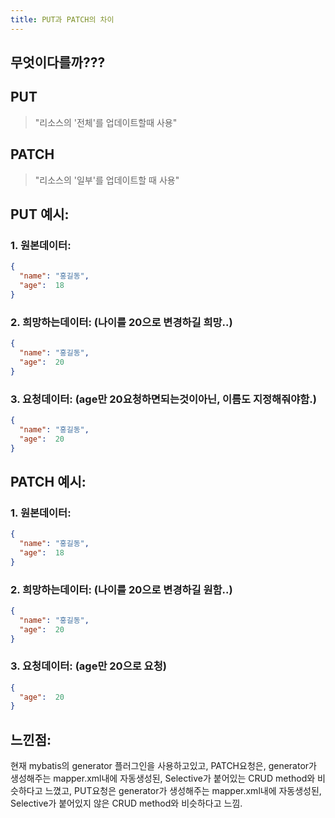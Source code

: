 ```yaml
---
title: PUT과 PATCH의 차이 
---
```

## 무엇이다를까??? 

## PUT
> "리소스의 '전체'를 업데이트할때 사용"

## PATCH 
> "리소스의 '일부'를 업데이트할 때 사용"


## PUT 예시:
### 1. 원본데이터: 
```json
{
  "name": "홍길동",
  "age":  18
}
```

### 2. 희망하는데이터: (나이를 20으로 변경하길 희망..)
```json
{
  "name": "홍길동",
  "age":  20
}
```
### 3. 요청데이터: (age만 20요청하면되는것이아닌, 이름도 지정해줘야함.) 
```json
{
  "name": "홍길동",
  "age":  20
}
```


## PATCH 예시:
### 1. 원본데이터:
```json
{
  "name": "홍길동",
  "age":  18
}
```

### 2. 희망하는데이터: (나이를 20으로 변경하길 원함..)
```json
{
  "name": "홍길동",
  "age":  20
}
```
### 3. 요청데이터: (age만 20으로 요청)
```json
{
  "age":  20
}
```



## 느낀점: 

현재 mybatis의 generator 플러그인을 사용하고있고,
PATCH요청은, generator가 생성해주는 mapper.xml내에 자동생성된, Selective가 붙어있는 CRUD method와 비슷하다고 느꼈고,
PUT요청은 generator가 생성해주는 mapper.xml내에 자동생성된, Selective가 붙어있지 않은 CRUD method와 비슷하다고 느낌.

